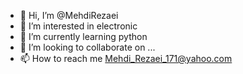 - 👋 Hi, I’m @MehdiRezaei
- 👀 I’m interested in electronic
- 🌱 I’m currently learning python
- 💞️ I’m looking to collaborate on ...
- 📫 How to reach me Mehdi_Rezaei_171@yahoo.com
<!---
MehdiRezaei/MehdiRezaei is a ✨ special ✨ repository because its `README.md` (this file) appears on your GitHub profile.
You can click the Preview link to take a look at your changes.
--->
